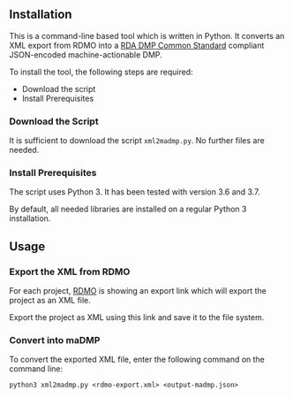 ## Installation

This is a command-line based tool which is written in Python.
It converts an XML export from RDMO into a
[RDA DMP Common Standard](https://github.com/RDA-DMP-Common/RDA-DMP-Common-Standard) compliant JSON-encoded
machine-actionable DMP.

To install the tool, the following steps are required:

* Download the script
* Install Prerequisites

### Download the Script

It is sufficient to download the script `xml2madmp.py`.
No further files are needed.

### Install Prerequisites

The script uses Python 3. It has been tested with version 3.6
and 3.7.

By default, all needed libraries are installed on a regular
Python 3 installation.

## Usage

### Export the XML from RDMO

For each project, [RDMO](https://rdmorganiser.github.io) is
showing an export link which will export the project
as an XML file.

Export the project as XML using this link and save it to the file system.

### Convert into maDMP

To convert the exported XML file, enter the following command on
the command line:
```
python3 xml2madmp.py <rdmo-export.xml> <output-madmp.json>
```
